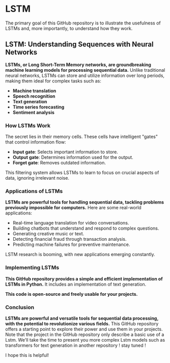 # LSTM
The primary goal of this GitHub repository is to illustrate the usefulness of LSTMs and, more importantly, to understand how they work.

## LSTM: Understanding Sequences with Neural Networks

**LSTMs, or Long Short-Term Memory networks, are groundbreaking machine learning models for processing sequential data.** Unlike traditional neural networks, LSTMs can store and utilize information over long periods, making them ideal for complex tasks such as:

* **Machine translation**
* **Speech recognition**
* **Text generation**
* **Time series forecasting**
* **Sentiment analysis**

### How LSTMs Work

The secret lies in their memory cells. These cells have intelligent "gates" that control information flow:

* **Input gate**: Selects important information to store.
* **Output gate**: Determines information used for the output.
* **Forget gate**: Removes outdated information.

This filtering system allows LSTMs to learn to focus on crucial aspects of data, ignoring irrelevant noise.

### Applications of LSTMs

**LSTMs are powerful tools for handling sequential data, tackling problems previously impossible for computers.** Here are some real-world applications:

* Real-time language translation for video conversations.
* Building chatbots that understand and respond to complex questions.
* Generating creative music or text.
* Detecting financial fraud through transaction analysis.
* Predicting machine failures for preventive maintenance.

LSTM research is booming, with new applications emerging constantly.

### Implementing LSTMs

**This GitHub repository provides a simple and efficient implementation of LSTMs in Python.** It includes an implementation of text generation.

**This code is open-source and freely usable for your projects.**

### Conclusion

**LSTMs are powerful and versatile tools for sequential data processing, with the potential to revolutionize various fields.** This GitHub repository offers a starting point to explore their power and use them in your projects.
Note that the project in the GitHub repository only describe a basic use of a Lstm. We'll take the time to present you more complex Lstm models such as transformers for text generation in another repository ! stay tuned ! 

I hope this is helpful!
